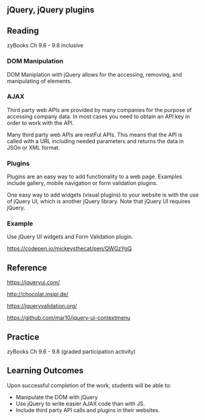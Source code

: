 ## jQuery, jQuery plugins
## Reading

zyBooks Ch 9.6 - 9.8 inclusive

### DOM Manipulation 
DOM Maniplation with jQuery allows for the accessing, removing, and manipulating of elements.

### AJAX 

Third party web APIs are provided by many companies for the purpose of accessing company data.
In most cases you need to obtain an API key in order to work with the API.

Many third party web APIs are restFul APIs. This means that the API is called with a URL including needed parameters and returns the data in JSOn or XML format.

### Plugins
Plugins are an easy way to add functionality to a web page. Examples include gallery, mobile navigation or form validation plugins.

One easy way to add widgets (visual plugins) to your website is with the use of jQuery UI, which is another jQuery library. Note that jQuery UI requires jQuery.

### Example
Use jQuery UI widgets and Form Validation plugin.

https://codepen.io/mickeysthecat/pen/QWGzYgQ

## Reference
https://jqueryui.com/

http://chocolat.insipi.de/

https://jqueryvalidation.org/

https://github.com/mar10/jquery-ui-contextmenu

## Practice
 
zyBooks Ch 9.6 - 9.8 (graded participation activity)

## Learning Outcomes
Upon successful completion of the work, students will be able to: 

* Manipulate the DOM with jQuery
* Use jQuery to write easier AJAX code than with JS.
* Include third party API calls and plugins in their websites.

